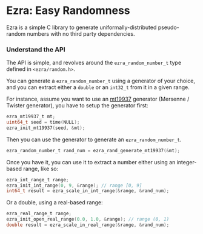 
# Ezra: Easy Randomness

Ezra is a simple C library to generate uniformally-distributed 
pseudo-random numbers with no third party dependencies.

### Understand the API
The API is simple, and revolves around the 
`ezra_random_number_t` type defined in `<ezra/random.h>`.

You can generate a `ezra_random_number_t` using 
a generator of your choice, and you can extract 
either a `double` or an `int32_t` from it in a given
range.

For instance, assume you want to use 
an [mt19937](https://en.wikipedia.org/wiki/Mersenne_Twister) 
generator (Mersenne / Twister generator), 
you have to setup the generator first:
```c
ezra_mt19937_t mt;
uint64_t seed = time(NULL);
ezra_init_mt19937(seed, &mt);
```

Then you can use the generator to generate 
an `ezra_random_number_t`.
```c
ezra_random_number_t rand_num = ezra_rand_generate_mt19937(&mt);
```

Once you have it, you can use it to extract a number
either using an integer-based range, like so:
```c
ezra_int_range_t range;
ezra_init_int_range(0, 9, &range); // range [0, 9]
int64_t result = ezra_scale_in_int_range(&range, &rand_num);
```

Or a double, using a real-based range:
```c
ezra_real_range_t range;
ezra_init_open_real_range(0.0, 1.0, &range); // range (0, 1)
double result = ezra_scale_in_real_range(&range, &rand_num);
```